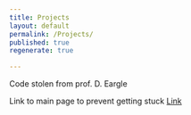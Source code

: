 ```yaml
---
title: Projects
layout: default
permalink: /Projects/
published: true
regenerate: true

---
```


Code stolen from prof. D. Eargle

Link to main page to prevent getting stuck
[Link](bdjulian.github.io/blob/main/index.md)
